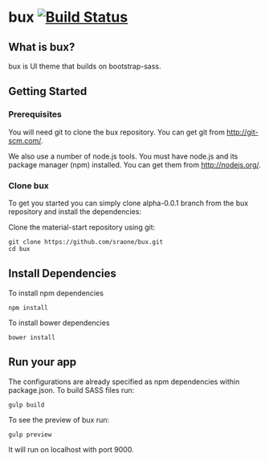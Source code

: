 # bux [![Build Status](https://travis-ci.org/sraone/bux.svg?branch=alpha-0.0.1)](https://travis-ci.org/sraone/bux)

## What is bux?
bux is UI theme that builds on bootstrap-sass.

## Getting Started

### Prerequisites
You will need git to clone the bux repository. You can get git from http://git-scm.com/.

We also use a number of node.js tools. You must have node.js and its package manager (npm) installed. You can get them from http://nodejs.org/.

### Clone bux
To get you started you can simply clone alpha-0.0.1 branch from the bux repository and install the dependencies:

Clone the material-start repository using git:

    git clone https://github.com/sraone/bux.git
    cd bux

## Install Dependencies

To install npm dependencies

    npm install

To install bower dependencies 

    bower install

## Run your app
The configurations are already specified as npm dependencies within package.json. To build SASS files run:

    gulp build

To see the preview of bux run:

    gulp preview

It will run on localhost with port 9000.


